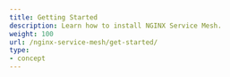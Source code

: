 ```yaml
---
title: Getting Started
description: Learn how to install NGINX Service Mesh.
weight: 100
url: /nginx-service-mesh/get-started/
type:
- concept
---
```



